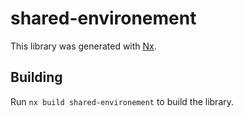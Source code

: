 # shared-environement

This library was generated with [Nx](https://nx.dev).

## Building

Run `nx build shared-environement` to build the library.

